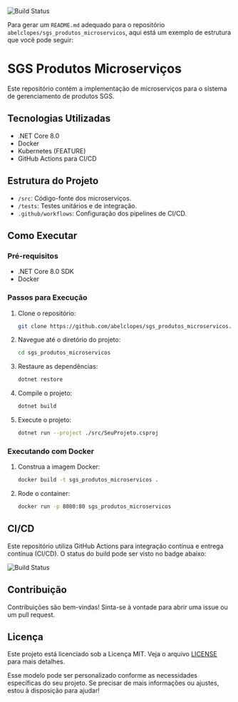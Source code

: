 ![Build Status](https://github.com/abelclopes/sgs_produtos_microservicos/actions/workflows/dotnet.yml/badge.svg)


Para gerar um `README.md` adequado para o repositório `abelclopes/sgs_produtos_microservicos`, aqui está um exemplo de estrutura que você pode seguir:

# SGS Produtos Microserviços

Este repositório contém a implementação de microserviços para o sistema de gerenciamento de produtos SGS.

## Tecnologias Utilizadas

- .NET Core 8.0
- Docker
- Kubernetes (FEATURE)
- GitHub Actions para CI/CD

## Estrutura do Projeto

- `/src`: Código-fonte dos microserviços.
- `/tests`: Testes unitários e de integração.
- `.github/workflows`: Configuração dos pipelines de CI/CD.

## Como Executar

### Pré-requisitos

- .NET Core 8.0 SDK
- Docker

### Passos para Execução

1. Clone o repositório:
   ```bash
   git clone https://github.com/abelclopes/sgs_produtos_microservicos.git
   ```
2. Navegue até o diretório do projeto:
   ```bash
   cd sgs_produtos_microservicos
   ```
3. Restaure as dependências:
   ```bash
   dotnet restore
   ```
4. Compile o projeto:
   ```bash
   dotnet build
   ```
5. Execute o projeto:
   ```bash
   dotnet run --project ./src/SeuProjeto.csproj
   ```

### Executando com Docker

1. Construa a imagem Docker:
   ```bash
   docker build -t sgs_produtos_microservicos .
   ```
2. Rode o container:
   ```bash
   docker run -p 8080:80 sgs_produtos_microservicos
   ```

## CI/CD

Este repositório utiliza GitHub Actions para integração contínua e entrega contínua (CI/CD). O status do build pode ser visto no badge abaixo:

![Build Status](https://github.com/abelclopes/sgs_produtos_microservicos/actions/workflows/dotnet.yml/badge.svg)

## Contribuição

Contribuições são bem-vindas! Sinta-se à vontade para abrir uma issue ou um pull request.

## Licença

Este projeto está licenciado sob a Licença MIT. Veja o arquivo [LICENSE](./LICENSE) para mais detalhes.


Esse modelo pode ser personalizado conforme as necessidades específicas do seu projeto. Se precisar de mais informações ou ajustes, estou à disposição para ajudar!
